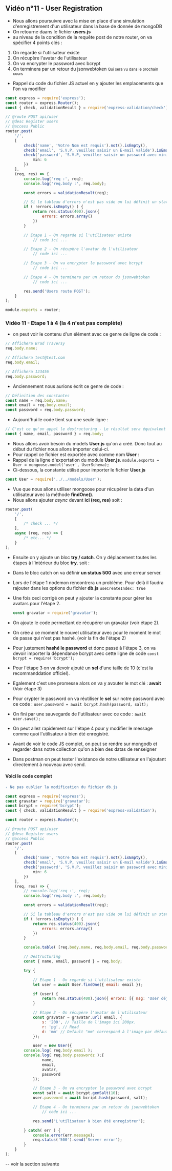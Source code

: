 ## Vidéo n°11 - User Registration

-   Nous allons poursuivre avec la mise en place d'une simulation d'enregistrement d'un utilisateur dans la base de donnée de mongoDB
-   On retourne daans le fichier **users.js**
-   au niveau de la condition de la requête post de notre router, on va spécifier 4 points clés :
<ol>
	<li>On regarde si l'utilisateur existe</li>
	<li>On récupère l'avatar de l'utilisateur</li>
	<li>On va encrypter le password avec bcrypt</li>
	<li>On terminera par un retour du jsonwebtoken <small>Qui sera vu dans le prochain cours</small></li>
</ol>

-   Rappel du code du fichier JS actuel en y ajouter les emplacements que l'on va modifier

```js
const express = require('express');
const router = express.Router();
const { check, validationResult } = require('express-validation/check');

// @route POST api/user
// @desc Register users
// @access Public
router.post(
	'/',
	[
		check('name', 'Votre Nom est requis').not().isEmpty(),
		check('email', 'S.V.P, veuillez saisir un E-mail valide').isEmail(),
		check('password', 'S.V.P, veuillez saisir un password avec minimum 6 caractères).isLength({
			min: 6
		})
	],
	(req, res) => {
		console.log('req :', req);
		console.log('req.body :', req.body);

		const errors = validationResult(req);

		// Si le tableau d'errors n'est pas vide on lui définit un status d'erreur 400
		if ( !errors.isEmpty() ) {
			return res.status(400).json({
				errors: errors.array()
			})
		}

		// Etape 1 - On regarde si l'utilisateur existe
			// code ici ...

		// Etape 2 - On récupère l'avatar de l'utilisateur
			// code ici ...

		// Etape 3 - On va encrypter le password avec bcrypt
			// code ici ...

		// Etape 4 - On terminera par un retour du jsonwebtoken
			// code ici ...

		res.send('Users route POST');
	}
);

module.exports = router;
```

### Vidéo 11 - Etape 1 à 4 (la 4 n'est pas complète)

-   on peut voir le contenu d'un élément avec ce genre de ligne de code :

```js
// Affichera Brad Traversy
req.body.name;

// Affichera test@test.com
req.body.email;

// Affichera 123456
req.body.password;
```

-   Anciennement nous aurions écrit ce genre de code :

```js
// Définition des constantes
const name = req.body.name;
const email = req.body.email;
const password = req.body.password;
```

-   Aujourd'hui le code tient sur une seule ligne :

```js
// C'est ce qu'on appel le destructuring - Le résultat sera équivalent au code précédemment écrit.
const { name, email, password } = req.body;
```

-   Nous allons avoir besoin du models **User.js** qu'on a créé. Donc tout au début du fichier nous allons importer celui-ci.
-   Pour rappel ce fichier est exportée avec comme nom **User** :
-   Rappel de la ligne d'exportation du module **User.js**. `module.exports = User = mongoose.model('user', UserSchema);`
-   Ci-dessous, la constante utilisé pour importer le fichier **User.js**

```js
const User = require('../../models/User');
```

-   Vue que nous allons utiliser mongoose pour récupérer la data d'un utilisateur avec la méthode **findOne()**.
-   Nous allons ajouter _async_ devant **ici (req, res)** soit :

```js
router.post(
	'/',
	[
		/* check ... */
	],
	async (req, res) => {
		/* etc... */
	}
);
```

-   Ensuite on y ajoute un bloc **try / catch**. On y déplacement toutes les étapes à l'intérieur du bloc **try**. soit :
-   Dans le bloc catch on va définir **un status 500** avec une erreur server.
-   Lors de l'étape 1 nodemon rencontrera un problème. Pour delà il faudra rajouter dans les options du fichier **db.js**
    `useCreateIndex: true`

-   Une fois ceci corrigé on peut y ajouter la constante pour gérer les avatars pour l'étape 2.
    ```js
    const gravatar = require('gravatar');
    ```
-   On ajoute le code permettant de récupérer un gravatar (voir étape 2).
-   On crée à ce moment le nouvel utilisateur avec pour le moment le mot de passe qui n'est pas hashé. (voir la fin de l'étape 2)
-   Pour justement **hashé le password** et donc passé à l'étape 3, on va devoir importer la dépendance bcrypt avec cette ligne de code
    `const bcrypt = require('bcrypt');`
-   Pour l'étape 3 on va devoir ajouté un **sel** d'une taille de 10 (c'est la recommanddation officiel).
-   Egalement c'est une promesse alors on va y avouter le mot clé : **await** (Voir étape 3)
-   Pour crypter le password on va réutiliser le **sel** sur notre password avec ce code :
    `user.password = await bcrypt.hash(password, salt);`
-   On fini par une sauvegarde de l'utilisateur avec ce code : `await user.save();`
-   On peut allez rapidement sur l'étape 4 pour y modifier le message comme quoi l'utilisateur à bien été enregistré.

-   Avant de voir le code JS complet, on peut se rendre sur mongodb et regarder dans notre collection qu'on a bien des datas de renseigner
-   Dans postman on peut tester l'existance de notre utilisateur en l'ajoutant directement à nouveau avec send.

#### Voici le code complet

```diff
- Ne pas oublier la modification du fichier db.js
```

```js
const express = require('express');
const gravatar = require('gravatar');
const bcrypt = require('bcrypt');
const { check, validationResult } = require('express-validation');

const router = express.Router();

// @route POST api/user
// @desc Register users
// @access Public
router.post(
	'/',
	[
		check('name', 'Votre Nom est requis').not().isEmpty(),
		check('email', 'S.V.P, veuillez saisir un E-mail valide').isEmail(),
		check('password', 'S.V.P, veuillez saisir un password avec minimum 6 caractères).isLength({
			min: 6
		})
	],
	(req, res) => {
		// console.log('req :', req);
		console.log('req.body :', req.body);

		const errors = validationResult(req);

		// Si le tableau d'errors n'est pas vide on lui définit un status d'erreur 400
		if ( !errors.isEmpty() ) {
			return res.status(400).json({
				errors: errors.array()
			})
		}

		console.table( [req.body.name, req.body.email, req.body.password] );

		// Destructuring
		const { name, email, password } = req.body;

		try {

			// Etape 1 - On regarde si l'utilisateur existe
			let user = await User.findOne({ email: email });

			if (user) {
				return res.status(400).json({ errors: [{ msg: 'User déjà existant' }] });
			}

			// Etape 2 - On récupère l'avatar de l'utilisateur
			const gravatar = gravatar.url( email, {
				s: '200', // Taille de l'image ici 200px.
				r: 'pg', // Read
				d: 'mm' // Default "mm" correspond à l'image par défaut de l'utilisateur "404" permet d'avoir une autre image
			});

			user = new User({
		console.log( req.body.email );
		console.log( req.body.passwordz );{
				name,
				email,
				avatar,
				password
			});

			// Etape 3 - On va encrypter le password avec bcrypt
			const salt = await bcrypt.genSalt(10);
			user.password = await bcript.hash(password, salt);

			// Etape 4 - On terminera par un retour du jsonwebtoken
				// code ici ...

			res.send("L'utilisateur à bien été enregistrer");

		} catch( err ) {
			console.error(err.message);
			req.status('500').send('Server error');
		}
	}
);
```

-- voir la section suivante
